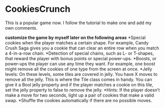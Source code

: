 # CookiesCrunch
This is a popular game now.
I follow the tutorial to make one and add my own comments.

**customize the game by myself later on the following areas**
*Special cookies when the player matches a certain shape. For example, Candy Crush Saga gives you a cookie that can clear an entire row when you match a 4-in-a-row chain.
*Detection of special chains, such as L- or T-shapes, that reward the player with bonus points or special power-ups.
*Boosts, or power-ups the player can use any time they want. For example, one boost might remove all the cookies of one type from the screen at once.
*Jelly levels: On these levels, some tiles are covered in jelly. You have X moves to remove all the jelly. This is where the Tile class comes in handy. You can give it a Bool jelly property and if the player matches a cookie on this tile, set the jelly property to false to remove the jelly.
*Hints: If the player doesn’t make a move for two seconds, light up a pair of cookies that make a valid swap.
*Shuffle the cookies automatically if there are no possible moves.
